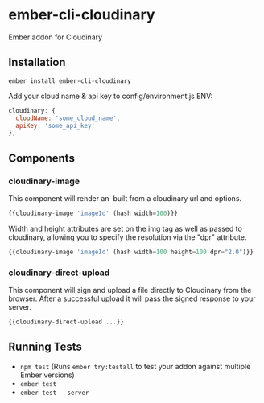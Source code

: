 # ember-cli-cloudinary #

Ember addon for Cloudinary

## Installation ##

```ember install ember-cli-cloudinary```

Add your cloud name & api key to config/environment.js ENV:

```javascript
cloudinary: {
  cloudName: 'some_cloud_name',
  apiKey: 'some_api_key'
},
```

## Components ##

### cloudinary-image ###

This component will render an <img> built from a cloudinary url and options.

```javascript
{{cloudinary-image 'imageId' (hash width=100)}}
```

Width and height attributes are set on the img tag as well as passed to cloudinary, allowing you to specify the resolution via the "dpr" attribute.

```javascript
{{cloudinary-image 'imageId' (hash width=100 height=100 dpr="2.0")}}
```

### cloudinary-direct-upload ###

This component will sign and upload a file directly to Cloudinary from the browser. After a successful upload it will pass the signed response to your server.

```javascript
{{cloudinary-direct-upload ...}}
```


## Running Tests ##

* `npm test` (Runs `ember try:testall` to test your addon against multiple Ember versions)
* `ember test`
* `ember test --server`
